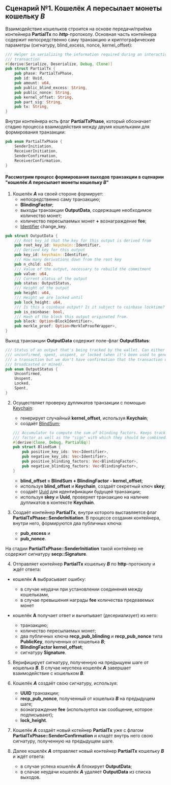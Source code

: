 
## Сценарий №1. Кошелёк ***A*** пересылает монеты кошельку ***B***

Взаимодействие кошельков строится на основе передачи/приёма контейнера **PartialTx** по ***http***-протоколу. Основная часть контейнера содержит непосредственно саму транзакцию и криптографические параметры (сигнатуру, blind_excess, nonce, kernel_offset):

```rust
/// Helper in serializing the information required during an interactive aggsig
/// transaction
#[derive(Serialize, Deserialize, Debug, Clone)]
pub struct PartialTx {
	pub phase: PartialTxPhase,
	pub id: Uuid,
	pub amount: u64,
	pub public_blind_excess: String,
	pub public_nonce: String,
	pub kernel_offset: String,
	pub part_sig: String,
	pub tx: String,
}
```

Внутри контейнера есть флаг **PartialTxPhase**, который обозначает стадию процесса взаимодействия между двумя кошельками для формирования транзакции:

```rust
pub enum PartialTxPhase {
	SenderInitiation,
	ReceiverInitiation,
	SenderConfirmation,
	ReceiverConfirmation,
}
```

#### Рассмотрим процесс формирования выходов транзакции в сценарии "кошелёк ***A*** пересылает монеты кошельку ***B***"

1. Кошелёк ***A*** на своей стороне формирует:
  	- непосредственно саму транзакцию;
 	- **BlindingFactor**;
 	- выходы транзакции **OutputData**, содержащие необходимое количество монет;
	- количество пересылаемых монет **+** вознаграждение **fee**;
	- [Identifier](https://github.com/beam-mw/grin/blob/master/keychain/src/extkey.rs) change_key.

```rust
pub struct OutputData {
	/// Root key_id that the key for this output is derived from
	pub root_key_id: keychain::Identifier,
	/// Derived key for this output
	pub key_id: keychain::Identifier,
	/// How many derivations down from the root key
	pub n_child: u32,
	/// Value of the output, necessary to rebuild the commitment
	pub value: u64,
	/// Current status of the output
	pub status: OutputStatus,
	/// Height of the output
	pub height: u64,
	/// Height we are locked until
	pub lock_height: u64,
	/// Is this a coinbase output? Is it subject to coinbase locktime?
	pub is_coinbase: bool,
	/// Hash of the block this output originated from.
	pub block: Option<BlockIdentifier>,
	pub merkle_proof: Option<MerkleProofWrapper>,
}
``` 
Выход транзакции **OutputData** содержит поле-флаг **OutputStatus**:

```rust
/// Status of an output that's being tracked by the wallet. Can either be
/// unconfirmed, spent, unspent, or locked (when it's been used to generate
/// a transaction but we don't have confirmation that the transaction was
/// broadcasted or mined).
pub enum OutputStatus {
	Unconfirmed,
	Unspent,
	Locked,
	Spent,
}
```

2. Осуществляет проверку дупликатов транзакции с помощью [Keychain](https://github.com/beam-mw/grin/blob/master/keychain/src/keychain.rs):
	- генерирует случайный **kernel_offset**, используя **Keychain**;
	- cоздаёт [BlindSum](https://github.com/beam-mw/grin/blob/master/keychain/src/blind.rs);

	```rust
	/// Accumulator to compute the sum of blinding factors. Keeps track of each
	/// factor as well as the "sign" with which they should be combined.
	#[derive(Clone, Debug, PartialEq)]
	pub struct BlindSum {
		pub positive_key_ids: Vec<Identifier>,
		pub negative_key_ids: Vec<Identifier>,
		pub positive_blinding_factors: Vec<BlindingFactor>,
		pub negative_blinding_factors: Vec<BlindingFactor>,
	}
	```
	
	- **blind_offset = BlindSum + BlindingFactor - kernel_offset**;
	- используя **blind_offset** и **Keychain**, создаёт секретный ключ **skey**;
	- создаёт [Uuid](https://ru.wikipedia.org/wiki/UUID) для идентификации будущей транзакции;
	- используя  **skey** и **Uuid**, проверяет транзакцию на наличие дупликатов в контексте **Keychain**.


3. Создаёт контейнер **PartialTx**, внутри которого выставляется флаг **PartialTxPhase::SenderInitiation**. В процессе создания контейнера, внутри него, формируются два публичных ключа:
    - **pub_excess** и 
    - **pub_nonce**.

На стадии **PartialTxPhase::SenderInitiation** такой контейнер не содержит сигнатуру **secp::Signature**.   

4. Отправляет контейнер **PartialTx** кошельку ***B*** по ****http****-протоколу и ждёт ответа:

- кошелёк **A** выбрасывает ошибку: 
    - в случае неудачи при установлении соединения между кошельками, 
    - в случае превышения награды **fee** количества предеавемых монет
    
- кошелёк **A** получает ответ и вычитывает (десериализует) из него:
    - транзакцию;
    - количество пересылаемых монет;
    - два публичных ключа  **recp_pub_blinding** и **recp_pub_nonce** типа **PublicKey**, полученных от кошелька ***B***;
    - **BlindingFactor kernel_offset**;
    - сигнатуру **Signature**.
    
5. Верифицирует сигнатуру, полученную на предыщуем шаге от кошелька ***B***. В случае неуспеха кошелёк ***A*** завершает взаимодействие с кошельком ***B***. 

6. Кошелёк ***A*** создаёт свою сигнатуру, используя:
    - **UUID** транзакции;
    - **recp_pub_nonce**, полученный от кошелька ***B*** на предыдущем шаге;
    - вознаграждение **fee** (используется как сообщение, которое подписывают);
    - **lock_height**.

7. Кошелёк ***A*** создаёт новый котейнер **PartialTx** уже с флагом **PartialTxPhase::SenderConfirmation** и кладёт внутрь него свою сигнатуру, полученную на предыдущем шаге. 

8. Далее кошелёк ***A*** отправляет новый контейнер **PartialTx** кошельку ***B*** и ждёт ответа:

    - в случае успеха кошелёк ***А*** блокирует **OutputData**;
    - в слачае неудачи кошелёк ***А*** удаляет **OutputData** из списка выходов.

    

